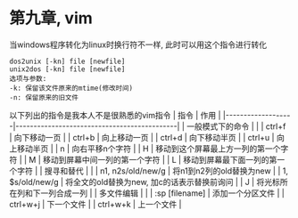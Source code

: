 # 第九章, vim
当windows程序转化为linux时换行符不一样, 此时可以用这个指令进行转化
```shell
dos2unix [-kn] file [newfile]
unix2dos [-kn] file [newfile]
选项与参数:
-k: 保留该文件原来的mtime(修改时间)
-n: 保留原来的旧文件
```

以下列出的指令是我本人不是很熟悉的vim指令
| 指令              | 作用                                        |
|-------------------|---------------------------------------------|
| 一般模式下的命令  |                                             |
| ctrl+f            | 向下移动一页                                |
| ctrl+b            | 向上移动一页                                |
| ctrl+d            | 向下移动半页                                |
| ctrl+u            | 向上移动半页                                |
| n<space>          | 向右平移n个字符                             |
| H                 | 移动到这个屏幕最上方一列的第一个字符        |
| M                 | 移动到屏幕中间一列的第一个字符              |
| L                 | 移动到屏幕最下面一列的第一个字符            |
| 搜寻和替代        |                                             |
| n1, n2s/old/new/g | 将n1到n2列的old替换为new                    |
| 1, \$s/old/new/g  | 将全文的old替换为new, 加c的话表示替换前询问 |
| J                 | 将光标所在列和下一列合成一列                |
| 多文件编辑        |                                             |
| :sp [filename]    | 添加一个分区文件                            |
| ctrl+w+j          | 下一个文件                                  |
| ctrl+w+k          | 上一个文件                                  |
